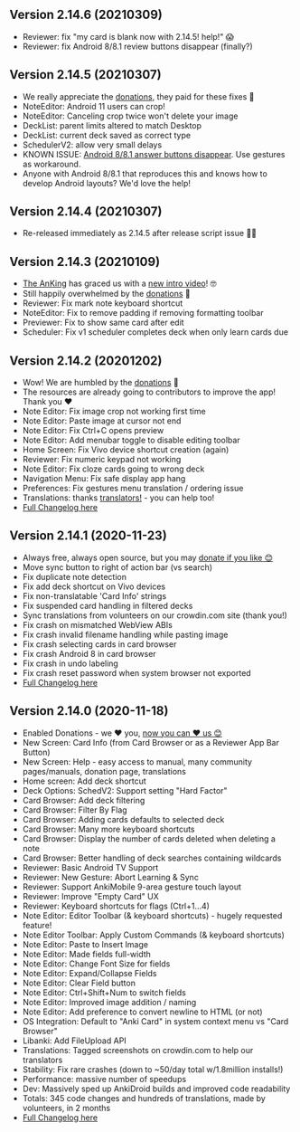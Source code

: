 ## Version 2.14.6 (20210309)
* Reviewer: fix "my card is blank now with 2.14.5! help!" 😱
* Reviewer: fix Android 8/8.1 review buttons disappear (finally?)

## Version 2.14.5 (20210307)
* We really appreciate the [donations](https://opencollective.com/ankidroid), they paid for these fixes 🤝
* NoteEditor: Android 11 users can crop!
* NoteEditor: Canceling crop twice won't delete your image
* DeckList: parent limits altered to match Desktop
* DeckList: current deck saved as correct type
* SchedulerV2: allow very small delays
* KNOWN ISSUE: [Android 8/8.1 answer buttons disappear](https://github.com/ankidroid/Anki-Android/issues/7369). Use gestures as workaround.
* Anyone with Android 8/8.1 that reproduces this and knows how to develop Android layouts? We'd love the help!

## Version 2.14.4 (20210307)
* Re-released immediately as 2.14.5 after release script issue 🤷😅

## Version 2.14.3 (20210109)
* [The AnKing](https://www.youtube.com/c/TheAnKing) has graced us with a [new intro video](https://youtu.be/iuBU_OM9oAM)! 🤓
* Still happily overwhelmed by the [donations](https://opencollective.com/ankidroid) 💪
* Reviewer: Fix mark note keyboard shortcut
* NoteEditor: Fix to remove padding if removing formatting toolbar
* Previewer: Fix to show same card after edit
* Scheduler: Fix v1 scheduler completes deck when only learn cards due

## Version 2.14.2 (20201202)
* Wow! We are humbled by the [donations](https://opencollective.com/ankidroid) 🤯
* The resources are already going to contributors to improve the app! Thank you ❤️ 
* Note Editor: Fix image crop not working first time
* Note Editor: Paste image at cursor not end
* Note Editor: Fix Ctrl+C opens preview
* Note Editor: Add menubar toggle to disable editing toolbar
* Home Screen: Fix Vivo device shortcut creation (again)
* Reviewer: Fix numeric keypad not working
* Note Editor: Fix cloze cards going to wrong deck
* Navigation Menu: Fix safe display app hang
* Preferences: Fix gestures menu translation / ordering issue
* Translations: thanks [translators!](https://crowdin.com/project/ankidroid/activity_stream) - you can help too!
* [Full Changelog here](https://github.com/ankidroid/Anki-Android/milestone/39?closed=1)

## Version 2.14.1 (2020-11-23)
* Always free, always open source, but you may [donate if you like 😊](https://opencollective.com/ankidroid)
* Move sync button to right of action bar (vs search)
* Fix duplicate note detection
* Fix add deck shortcut on Vivo devices
* Fix non-translatable 'Card Info' strings
* Fix suspended card handling in filtered decks
* Sync translations from volunteers on our crowdin.com site (thank you!)
* Fix crash on mismatched WebView ABIs
* Fix crash invalid filename handling while pasting image
* Fix crash selecting cards in card browser
* Fix crash Android 8 in card browser
* Fix crash in undo labeling
* Fix crash reset password when system browser not exported
* [Full Changelog here](https://github.com/ankidroid/Anki-Android/milestone/38?closed=1)

## Version 2.14.0 (2020-11-18)
* Enabled Donations - we ❤️ you, [now you can ❤️ us 😊](https://opencollective.com/ankidroid)
* New Screen: Card Info (from Card Browser or as a Reviewer App Bar Button)
* New Screen: Help - easy access to manual, many community pages/manuals, donation page, translations
* Home screen: Add deck shortcut
* Deck Options: SchedV2: Support setting "Hard Factor" 
* Card Browser: Add deck filtering
* Card Browser: Filter By Flag
* Card Browser: Adding cards defaults to selected deck
* Card Browser: Many more keyboard shortcuts
* Card Browser: Display the number of cards deleted when deleting a note
* Card Browser: Better handling of deck searches containing wildcards
* Reviewer: Basic Android TV Support
* Reviewer: New Gesture: Abort Learning & Sync
* Reviewer: Support AnkiMobile 9-area gesture touch layout
* Reviewer: Improve "Empty Card" UX
* Reviewer: Keyboard shortcuts for flags (Ctrl+1...4)
* Note Editor: Editor Toolbar (& keyboard shortcuts) - hugely requested feature!
* Note Editor Toolbar: Apply Custom Commands (& keyboard shortcuts)
* Note Editor: Paste to Insert Image
* Note Editor: Made fields full-width
* Note Editor: Change Font Size for fields
* Note Editor: Expand/Collapse Fields
* Note Editor: Clear Field button
* Note Editor: Ctrl+Shift+Num to switch fields
* Note Editor: Improved image addition / naming
* Note Editor: Add preference to convert newline to HTML (or not)
* OS Integration: Default to "Anki Card" in system context menu vs "Card Browser"
* Libanki: Add FileUpload API
* Translations: Tagged screenshots on crowdin.com to help our translators
* Stability: Fix rare crashes (down to ~50/day total w/1.8million installs!)
* Performance: massive number of speedups
* Dev: Massively sped up AnkiDroid builds and improved code readability
* Totals: 345 code changes and hundreds of translations, made by volunteers, in 2 months
* [Full Changelog here](https://github.com/ankidroid/Anki-Android/milestone/30?closed=1)
